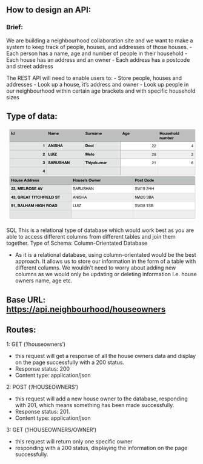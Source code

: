## How to design an API:

### Brief:

We are building a neighbourhood collaboration site and we want to make a system to keep track of people, houses, and addresses of those houses. - Each person has a name, age and number of people in their household - Each house has an address and an owner - Each address has a postcode and street address

The REST API will need to enable users to: - Store people, houses and addresses - Look up a house, it’s address and owner - Look up people in our neighbourhood within certain age brackets and with specific household sizes

## Type of data:

![text-box](tables_img.png)

SQL
This is a relational type of database which would work best as you are able to access different columns from different tables and join them together.
Type of Schema:
Column-Orientated Database

- As it is a relational database, using column-orientated would be the best approach. It allows us to store our information in the form of a table with different columns. We wouldn’t need to worry about adding new columns as we would only be updating or deleting information I.e. house owners name, age etc.

## Base URL: https://api.neighbourhood/houseowners

## Routes:

1:
GET (‘/houseowners’)

- this request will get a response of all the house owners data and display on the page successfully with a 200 status.
- Response status: 200
- Content type: application/json

2:
POST (‘/HOUSEOWNERS’)

- this request will add a new house owner to the database, responding with 201, which means something has been made successfully.
- Response status: 201.
- Content type: application/json

3:
GET (‘/HOUSEOWNERS/OWNER’)

- this request will return only one specific owner
- responding with a 200 status, displaying the information on the page successfully.

